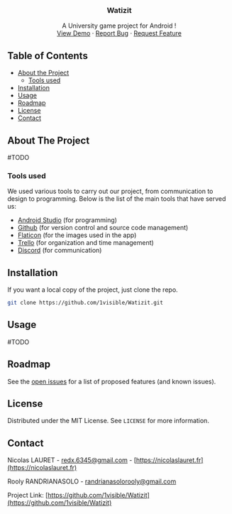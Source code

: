 <br />
<p align="center">
  <h3 align="center">Watizit</h3>

  <p align="center">
    A University game project for Android !
    <br />
    <a href="https://github.com/1visible/Watizit">View Demo</a>
    ·
    <a href="https://github.com/1visible/Watizit/issues">Report Bug</a>
    ·
    <a href="https://github.com/1visible/Watizit/issues">Request Feature</a>
  </p>
</p>



<!-- TABLE OF CONTENTS -->
## Table of Contents

* [About the Project](#about-the-project)
  * [Tools used](#tools-used)
* [Installation](#installation)
* [Usage](#usage)
* [Roadmap](#roadmap)
* [License](#license)
* [Contact](#contact)



<!-- ABOUT THE PROJECT -->
## About The Project

#TODO

### Tools used
We used various tools to carry out our project, from communication to design to programming. Below is the list of the main tools that have served us:
* [Android Studio](https://developer.android.com/studio) (for programming)
* [Github](https://github.com) (for version control and source code management)
* [Flaticon](https://www.flaticon.com) (for the images used in the app)
* [Trello](https://trello.com) (for organization and time management)
* [Discord](https://discordapp.com) (for communication)



<!-- INSTALLATION -->
## Installation

If you want a local copy of the project, just clone the repo.
```sh
git clone https://github.com/1visible/Watizit.git
```



<!-- USAGE EXAMPLES -->
## Usage

#TODO



<!-- ROADMAP -->
## Roadmap

See the [open issues](https://github.com/1visible/Watizit/issues) for a list of proposed features (and known issues).



<!-- LICENSE -->
## License

Distributed under the MIT License. See `LICENSE` for more information.



<!-- CONTACT -->
## Contact

Nicolas LAURET - redx.6345@gmail.com - [https://nicolaslauret.fr](https://nicolaslauret.fr)

Rooly RANDRIANASOLO - randrianasolorooly@gmail.com

Project Link: [https://github.com/1visible/Watizit](https://github.com/1visible/Watizit)
